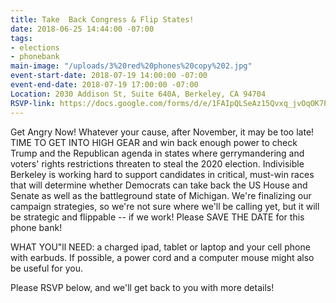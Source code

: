 ```yaml
---
title: Take  Back Congress & Flip States!
date: 2018-06-25 14:44:00 -07:00
tags:
- elections
- phonebank
main-image: "/uploads/3%20red%20phones%20copy%202.jpg"
event-start-date: 2018-07-19 14:00:00 -07:00
event-end-date: 2018-07-19 17:00:00 -07:00
Location: 2030 Addison St, Suite 640A, Berkeley, CA 94704
RSVP-link: https://docs.google.com/forms/d/e/1FAIpQLSeAz15Qvxq_jvOqOK7PqqQlg6r3EcOouuQA78gRnSr3tHRaEw/viewform
---
```


Get Angry Now!  Whatever your cause, after November, it may be too late!   TIME TO GET INTO HIGH GEAR and win back enough power to check Trump and the Republican agenda in states where gerrymandering and voters' rights restrictions threaten to steal the 2020 election. Indivisible Berkeley is working hard to support candidates in critical, must-win races that will determine whether Democrats can take back the US House and Senate as well as the battleground state of Michigan.  We're finalizing our campaign strategies, so we're not sure where we'll be calling yet, but it will be strategic and flippable -- if we work!  Please SAVE THE DATE for this phone bank!

WHAT YOU"ll NEED: a charged ipad, tablet or laptop and your cell phone with earbuds.  If possible, a power cord and a computer mouse might also be useful for you.

Please RSVP below, and we'll get back to you with more details!